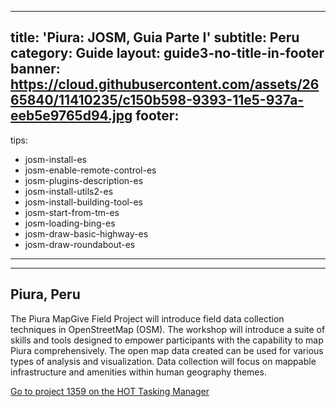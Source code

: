 
---
title: 'Piura: JOSM, Guia Parte I'
subtitle: Peru
category: Guide
layout: guide3-no-title-in-footer
banner: https://cloud.githubusercontent.com/assets/2665840/11410235/c150b598-9393-11e5-937a-eeb5e9765d94.jpg
footer: 
  - 
tips:
  - josm-install-es
  - josm-enable-remote-control-es
  - josm-plugins-description-es
  - josm-install-utils2-es
  - josm-install-building-tool-es
  - josm-start-from-tm-es
  - josm-loading-bing-es
  - josm-draw-basic-highway-es
  - josm-draw-roundabout-es
---

<div id="test" class="col-lg-5 col-sm-6">
<hr class="section-heading-spacer">
<div class="clearfix"></div>

<h2 class="section-heading">Piura, Peru</h2>

 <p>The Piura MapGive Field Project will introduce field data collection techniques in OpenStreetMap (OSM). The workshop will introduce a suite of skills and tools designed to empower participants with the capability to map Piura comprehensively. The open map data created can be used for various types of analysis and visualization. Data collection will focus on mappable infrastructure and amenities within human geography themes.
</p>

<p>
  <a href="https://tasks.hotosm.org/project/1359"> Go to project 1359 on the HOT Tasking Manager</a>
</p>
